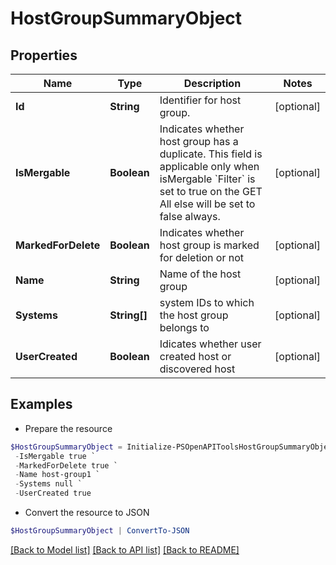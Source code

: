 # HostGroupSummaryObject
## Properties

Name | Type | Description | Notes
------------ | ------------- | ------------- | -------------
**Id** | **String** | Identifier for host group. | [optional] 
**IsMergable** | **Boolean** | Indicates whether host group has a duplicate. This field is applicable only when isMergable &#x60;Filter&#x60; is set to true on the GET All else will be set to false always. | [optional] 
**MarkedForDelete** | **Boolean** | Indicates whether host group is marked for deletion or not | [optional] 
**Name** | **String** | Name of the host group | [optional] 
**Systems** | **String[]** | system IDs to which the host group belongs to | [optional] 
**UserCreated** | **Boolean** | Idicates whether user created host or discovered host | [optional] 

## Examples

- Prepare the resource
```powershell
$HostGroupSummaryObject = Initialize-PSOpenAPIToolsHostGroupSummaryObject  -Id d548ef683c27403e96caa51816ddc72c `
 -IsMergable true `
 -MarkedForDelete true `
 -Name host-group1 `
 -Systems null `
 -UserCreated true
```

- Convert the resource to JSON
```powershell
$HostGroupSummaryObject | ConvertTo-JSON
```

[[Back to Model list]](../README.md#documentation-for-models) [[Back to API list]](../README.md#documentation-for-api-endpoints) [[Back to README]](../README.md)

